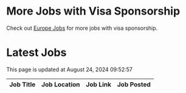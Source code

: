 # More Jobs with Visa Sponsorship

Check out [Europe Jobs](https://github.com/sureshparimi/europejobs#latest-jobs) for more jobs with visa sponsorship.

# Latest Jobs

This page is updated at August 24, 2024 09:52:57

| Job Title | Job Location | Job Link | Job Posted |
| --- | --- | --- | --- |
